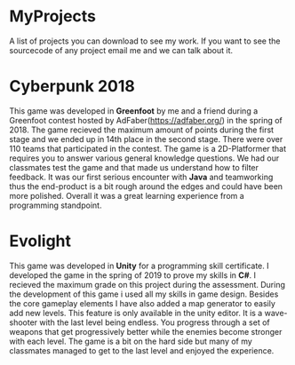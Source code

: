 # MyProjects
A list of projects you can download to see my work.
If you want to see the sourcecode of any project email me and we can talk about it.

# Cyberpunk 2018
This game was developed in **Greenfoot** by me and a friend during a Greenfoot contest hosted by AdFaber(https://adfaber.org/) in the spring of 2018.
The game recieved the maximum amount of points during the first stage and we ended up in 14th place in the second stage. There were over 110 teams that participated in the contest.
The game is a 2D-Platformer that requires you to answer various general knowledge questions. We had our classmates test the game and that made us understand how to filter feedback.
It was our first serious encounter with **Java** and teamworking thus the end-product is a bit rough around the edges and could have been more polished.
Overall it was a great learning experience from a programming standpoint.

# Evolight
This game was developed in **Unity** for a programming skill certificate. I developed the game in the spring of 2019 to prove my skills in **C#**.
I recieved the maximum grade on this project during the assessment. During the development of this game i used all my skills in game design.
Besides the core gameplay elements I have also added a map generator to easily add new levels. This feature is only available in the unity editor.
It is a wave-shooter with the last level being endless. You progress through a set of weapons that get progressively better while the enemies become stronger with each level.
The game is a bit on the hard side but many of my classmates managed to get to the last level and enjoyed the experience.
